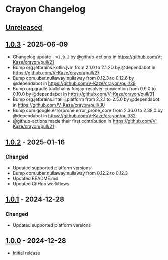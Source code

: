 <!-- Keep a Changelog guide -> https://keepachangelog.com -->

# Crayon Changelog

## [Unreleased]

## [1.0.3] - 2025-06-09

- Changelog update - `v1.0.2` by @github-actions in https://github.com/V-Kaze/crayon/pull/21
- Bump org.jetbrains.kotlin.jvm from 2.1.0 to 2.1.20 by @dependabot in https://github.com/V-Kaze/crayon/pull/27
- Bump com.uber.nullaway:nullaway from 0.12.3 to 0.12.6 by @dependabot in https://github.com/V-Kaze/crayon/pull/29
- Bump org.gradle.toolchains.foojay-resolver-convention from 0.9.0 to 0.10.0 by @dependabot in https://github.com/V-Kaze/crayon/pull/31
- Bump org.jetbrains.intellij.platform from 2.2.1 to 2.5.0 by @dependabot in https://github.com/V-Kaze/crayon/pull/30
- Bump com.google.errorprone:error_prone_core from 2.36.0 to 2.38.0 by @dependabot in https://github.com/V-Kaze/crayon/pull/32
- @github-actions made their first contribution in https://github.com/V-Kaze/crayon/pull/21

## [1.0.2] - 2025-01-16

### Changed

- Updated supported platform versions
- Bump com.uber.nullaway:nullaway from 0.12.2 to 0.12.3
- Updated README.md
- Updated GitHub workflows

## [1.0.1] - 2024-12-28

### Changed

- Updated supported platform versions

## [1.0.0] - 2024-12-28

- Initial release

[Unreleased]: https://github.com/V-Kaze/crayon/compare/v1.0.3...HEAD
[1.0.3]: https://github.com/V-Kaze/crayon/compare/v1.0.2...v1.0.3
[1.0.2]: https://github.com/V-Kaze/crayon/compare/v1.0.1...v1.0.2
[1.0.1]: https://github.com/V-Kaze/crayon/compare/v1.0.0...v1.0.1
[1.0.0]: https://github.com/V-Kaze/crayon/commits/v1.0.0
